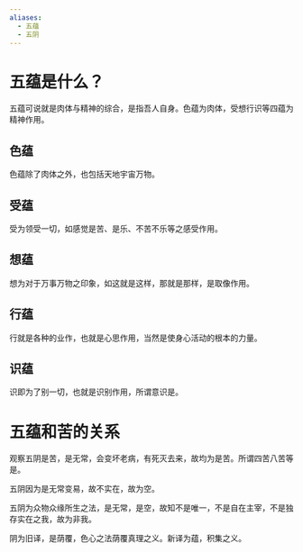 ```yaml
---
aliases:
  - 五蕴
  - 五阴
---
```

# 五蕴是什么？
五蕴可说就是肉体与精神的综合，是指吾人自身。色蕴为肉体，受想行识等四蕴为精神作用。
## 色蕴
色蕴除了肉体之外，也包括天地宇宙万物。
## 受蕴
受为领受一切，如感觉是苦、是乐、不苦不乐等之感受作用。
## 想蕴
想为对于万事万物之印象，如这就是这样，那就是那样，是取像作用。
## 行蕴
行就是各种的业作，也就是心思作用，当然是使身心活动的根本的力量。
## 识蕴
识即为了别一切，也就是识别作用，所谓意识是。

# 五蕴和苦的关系
观察五阴是苦，是无常，会变坏老病，有死灭去来，故均为是苦。所谓四苦八苦等是。

五阴因为是无常变易，故不实在，故为空。

五阴为众物众缘所生之法，是无常，是空，故知不是唯一，不是自在主宰，不是独存实在之我，故为非我。

阴为旧译，是荫覆，色心之法荫覆真理之义。新译为蕴，积集之义。

